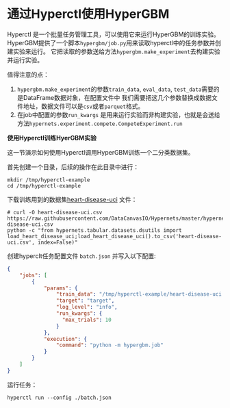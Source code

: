 # 通过Hyperctl使用HyperGBM

Hyperctl 是一个批量任务管理工具，可以使用它来运行HyperGBM的训练实验。
HyperGBM提供了一个脚本`hypergbm/job.py`用来读取hyperctl中的任务参数并创建实验来运行。
它把读取的参数送给方法`hypergbm.make_experiment`去构建实验并运行实验。

值得注意的点： 
1. `hypergbm.make_experiment`的参数`train_data`, `eval_data`, `test_data`需要的是DataFrame数据对象，在配置文件中
我们需要把这几个参数替换成数据文件地址，数据文件可以是`csv`或者`parquet`格式。
2. 在job中配置的参数`run_kwargs` 是用来运行实验而非构建实验，也就是会送给方法`hypernets.experiment.compete.CompeteExperiment.run`

**使用Hyperctl训练HyerGBM实验**

这一节演示如何使用Hyperctl调用HyperGBM训练一个二分类数据集。

首先创建一个目录，后续的操作在此目录中进行：
```shell
mkdir /tmp/hyperctl-example
cd /tmp/hyperctl-example
```

下载训练用到的数据集[heart-disease-uci](https://www.kaggle.com/ronitf/heart-disease-uci) 文件：

```shell
# curl -O heart-disease-uci.csv https://raw.githubusercontent.com/DataCanvasIO/Hypernets/master/hypernets/tabular/datasets/heart-disease-uci.csv
python -c "from hypernets.tabular.datasets.dsutils import load_heart_disease_uci;load_heart_disease_uci().to_csv('heart-disease-uci.csv', index=False)"
```

创建hyperclt任务配置文件 `batch.json` 并写入以下配置:
```json
{
    "jobs": [
        {
            "params": {
                "train_data": "/tmp/hyperctl-example/heart-disease-uci.csv",
                "target": "target",
                "log_level": "info",
                "run_kwargs": {
                  "max_trials": 10
                }
            },
            "execution": {
                "command": "python -m hypergbm.job"
            }
        }
    ]
}
```

运行任务：
```shell
hyperctl run --config ./batch.json
```
